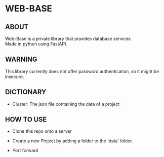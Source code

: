 # WEB-BASE
## ABOUT
Web-Base is a private library that provides database services.\
Made in python using FastAPI.

## WARNING
This library currently does not offer password authentication, so it might be insecure.

## DICTIONARY
 - Cluster: The json file containing the data of a project

## HOW TO USE
 - Clone this repo onto a server
 - Create a new Project by adding a folder to the 'data' folder.

 - Port forward
 